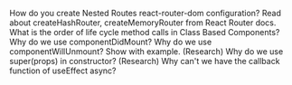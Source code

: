 How do you create Nested Routes react-router-dom configuration?
Read about createHashRouter, createMemoryRouter from React Router docs.
What is the order of life cycle method calls in Class Based Components?
Why do we use componentDidMount?
Why do we use componentWillUnmount? Show with example.
(Research) Why do we use super(props) in constructor?
(Research) Why can't we have the callback function of useEffect async?